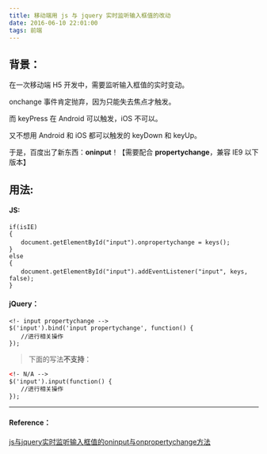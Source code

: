 ```yaml
---
title: 移动端用 js 与 jquery 实时监听输入框值的改动
date: 2016-06-10 22:01:00
tags: 前端
---
```

  
## 背景：

在一次移动端 H5 开发中，需要监听输入框值的实时变动。

onchange 事件肯定抛弃，因为只能失去焦点才触发。

而 keyPress 在 Android 可以触发，iOS 不可以。

又不想用 Android 和 iOS 都可以触发的 keyDown 和 keyUp。

于是，百度出了新东西：**oninput**！【需要配合 **propertychange**，兼容 IE9 以下版本】

## 用法:

#### JS:

```
if(isIE) 
{ 
　　document.getElementById("input").onpropertychange = keys(); 
} 
else 
{ 
　　document.getElementById("input").addEventListener("input", keys, false);
}
```

#### jQuery：

```
<!- input propertychange -->
$('input').bind('input propertychange', function() { 
　　//进行相关操作 
});
```

> 下面的写法**不支持**：
```xml
<!- N/A -->
$('input').input(function() {
　　//进行相关操作 
});
```
> 

---

#### Reference：

[ js与jquery实时监听输入框值的oninput与onpropertychange方法](http://www.jb51.net/article/60789.htm) 